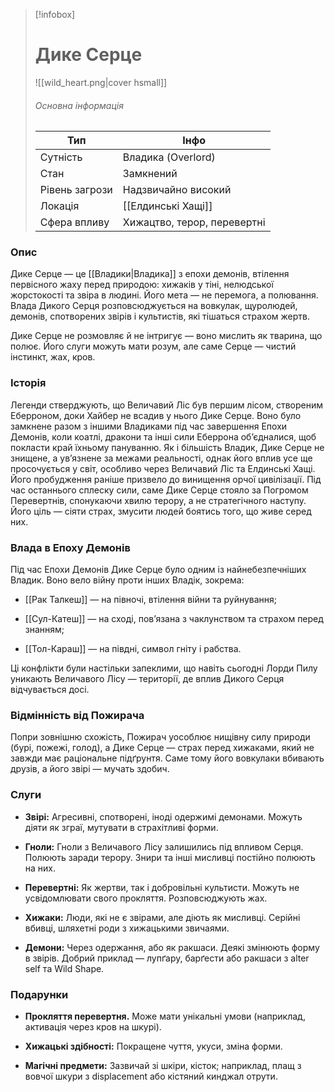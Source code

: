 > [!infobox]
> 
> # Дике Серце
> 
> ![[wild_heart.png|cover hsmall]]  
> 
> ###### Основна інформація
> 
> |Тип|Інфо|
> |---|---|
> |Сутність|Владика (Overlord)|
> |Стан|Замкнений|
> |Рівень загрози|Надзвичайно високий|
> |Локація|[[Елдинські Хащі]]|
> |Сфера впливу|Хижацтво, терор, перевертні|

### **Опис**

Дике Серце — це [[Владики|Владика]] з епохи демонів, втілення первісного жаху перед природою: хижаків у тіні, нелюдської жорстокості та звіра в людині. Його мета — не перемога, а полювання. Влада Дикого Серця розповсюджується на вовкулак, щуролюдей, демонів, спотворених звірів і культистів, які тішаться страхом жертв.

Дике Серце не розмовляє й не інтригує — воно мислить як тварина, що полює. Його слуги можуть мати розум, але саме Серце — чистий інстинкт, жах, кров.

### **Історія**

Легенди стверджують, що Величавий Ліс був першим лісом, створеним Еберроном, доки Хайбер не всадив у нього Дике Серце. Воно було замкнене разом з іншими Владиками під час завершення Епохи Демонів, коли коатлі, дракони та інші сили Еберрона об’єдналися, щоб покласти край їхньому пануванню. Як і більшість Владик, Дике Серце не знищене, а ув’язнене за межами реальності, однак його вплив усе ще просочується у світ, особливо через Величавий Ліс та Елдинські Хащі. Його пробудження раніше призвело до винищення орчої цивілізації. Під час останнього сплеску сили, саме Дике Серце стояло за Погромом Перевертнів, спонукаючи хвилю терору, а не стратегічного наступу. Його ціль — сіяти страх, змусити людей боятись того, що живе серед них.

### **Влада в Епоху Демонів**

Під час Епохи Демонів Дике Серце було одним із найнебезпечніших Владик. Воно вело війну проти інших Владік, зокрема:

- [[Рак Талкеш]] — на півночі, втілення війни та руйнування;
    
- [[Сул-Катеш]] — на сході, пов’язана з чаклунством та страхом перед знанням;
    
- [[Тол-Караш]] — на півдні, символ гніту і рабства.
    

Ці конфлікти були настільки запеклими, що навіть сьогодні Лорди Пилу уникають Величавого Лісу — території, де вплив Дикого Серця відчувається досі.

### **Відмінність від Пожирача**

Попри зовнішню схожість, Пожирач уособлює нищівну силу природи (бурі, пожежі, голод), а Дике Серце — страх перед хижаками, який не завжди має раціональне підґрунтя. Саме тому його вовкулаки вбивають друзів, а його звірі — мучать здобич.

### **Слуги**

- **Звірі:** Агресивні, спотворені, іноді одержимі демонами. Можуть діяти як зграї, мутувати в страхітливі форми.
    
- **Гноли:** Гноли з Величавого Лісу залишились під впливом Серця. Полюють заради терору. Знири та інші мисливці постійно полюють на них.
    
- **Перевертні:** Як жертви, так і добровільні культисти. Можуть не усвідомлювати свого прокляття. Розповсюджують жах.
    
- **Хижаки:** Люди, які не є звірами, але діють як мисливці. Серійні вбивці, шляхетні роди з хижацькими звичаями.
    
- **Демони:** Через одержання, або як ракшаси. Деякі змінюють форму в звірів. Добрий приклад — лупґару, барґести або ракшаси з alter self та Wild Shape.
    

### **Подарунки**

- **Прокляття перевертня.** Може мати унікальні умови (наприклад, активація через кров на шкурі).
    
- **Хижацькі здібності:** Покращене чуття, укуси, зміна форми.
    
- **Магічні предмети:** Зазвичай зі шкіри, кісток; наприклад, плащ з вовчої шкури з displacement або кістяний кинджал отрути.
    
